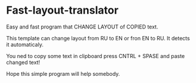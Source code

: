 # Fast-layout-translator
 
Easy and fast program that CHANGE LAYOUT of COPIED text.

This template can change layout from RU to EN or fron EN to RU.
It detects it automaticaly.

You ned to copy some text in clipboard press CNTRL + SPASE and paste changed text!

Hope this simple program will help somebody.